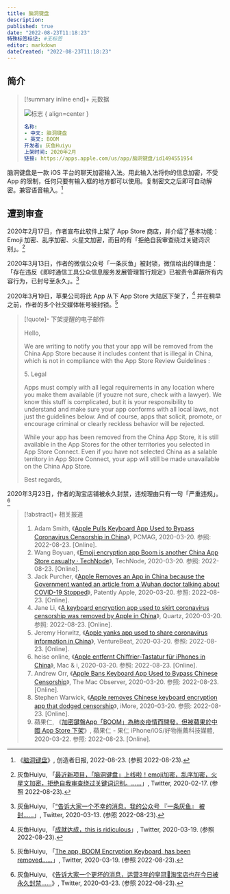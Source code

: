 ```yaml
---
title: 脑洞键盘
description:
published: true
date: "2022-08-23T11:18:23"
特殊标签标记: #无标签
editor: markdown
dateCreated: "2022-08-23T11:18:23"
---
```


## 简介

> [!summary inline end]+ 元数据
>
> ![标志](https://s3.tebi.io/ggame/software/脑洞键盘/420-logo.webp)
> { align=center }
>
> ```yaml
> 名称:
> - 中文: 脑洞键盘
> - 英文: BOOM
> 开发者: 灰鱼Huiyu
> 上架时间: 2020年2月
> 链接: https://apps.apple.com/us/app/脑洞键盘/id1494551954
> ```

脑洞键盘是一款 iOS 平台的聊天加密输入法。用此输入法将你的信息加密，不受 App 的限制，任何只要有输入框的地方都可以使用。复制密文之后即可自动解密。兼容语音输入。[^c54c8]

[^c54c8]: 《[脑洞键盘](https://web.archive.org/web/20220823040925/https://creatorsdaily.com/867082f6-e0f6-457c-869f-c54c8eceff78)》, 创造者日报, 2022-08-23. (参照 2022-08-23).

## 遭到审查

2020年2月17日，作者宣布此软件上架了 App Store 商店，并介绍了基本功能：Emoji 加密、乱序加密、火星文加密，而目的有「拒绝自我审查绕过关键词识别」。[^19968]

[^19968]: 灰鱼Huiyu, 「[最近新项目，「脑洞键盘」上线啦！emoji加密，乱序加密，火星文加密，拒绝自我审查绕过关键词识别。……](https://web.archive.org/web/20220304061245/https://twitter.com/huiyuGreyfish/status/1229219420872019968)」, Twitter, 2020-02-17. (参照 2022-08-23).

2020年3月13日，作者的微信公众号「一条灰鱼」被封锁，微信给出的理由是：「存在违反《即时通信工具公众信息服务发展管理暂行规定》已被责令屏蔽所有内容行为，已封号至永久」。[^86560]

[^86560]: 灰鱼Huiyu, 「[“告诉大家一个不幸的消息，我的公众号 『一条灰鱼』 被封……](https://web.archive.org/web/20200313160108/https://twitter.com/huiyuGreyfish/status/1238490170741186560)」, Twitter, 2020-03-13. (参照 2022-08-23).

2020年3月19日，苹果公司将此 App 从下 App Store 大陆区下架了，[^45537] 并在稍早之前，作者的多个社交媒体帐号被封锁。[^06208]

[^45537]: 灰鱼Huiyu, 「[成就达成，this is ridiculous](https://web.archive.org/web/20200319005329/https://twitter.com/huiyuGreyfish/status/1240434163540545537)」, Twitter, 2020-03-19. (参照 2022-08-23).

[^06208]: 灰鱼Huiyu, 「[The app, BOOM Encryption Keyboard, has been removed……](https://web.archive.org/web/20220114202848/https://twitter.com/huiyuGreyfish/status/1240469288525406208)」, Twitter, 2020-03-19. (参照 2022-08-23).

> [!quote]- 下架提醒的电子邮件
>
> Hello,
>
> We are writing to notify you that your app will be removed from the China App Store because it includes content that is illegal in China, which is not in compliance with the App Store Review Guidelines :
>
> 5\. Legal
>
> Apps must comply with all legal requirements in any location where you make them available (if youzre not sure, check with a lawyer). We know this stuff is complicated, but it is your responsibility to understand and make sure your app conforms with all local laws, not just the guidelines below. And of course, apps that solicit, promote, or encourage criminal or clearly reckless behavior will be rejected.
>
> While your app has been removed from the China App Store, it is still available in the App Stores for the other territories you selected in App Store Connect. Even if you have not selected China as a salable territory in App Store Connect, your app will still be made unavailable on the China App Store.
>
> Best regards,

2020年3月23日，作者的淘宝店铺被永久封禁，违规理由只有一句「严重违规」。[^58818]

[^58818]: 灰鱼Huiyu, 《[告诉大家一个更坏的消息，运营3年的皇冠👑淘宝店也在今日被永久封禁……](https://web.archive.org/web/20200323014453/https://twitter.com/huiyuGreyfish/status/1241897913082658818)》, Twitter, 2020-03-23. (参照 2022-08-23).

> [!abstract]+ 相关报道
>
> 1.  Adam Smith, 《[Apple Pulls Keyboard App Used to Bypass Coronavirus Censorship in China](https://web.archive.org/web/20220529064120/https://www.pcmag.com/news/apple-pulls-keyboard-app-used-to-bypass-coronavirus-censorship-in-china)》, PCMAG, 2020-03-20. 参照: 2022-08-23. [Online].
> 2.  Wang Boyuan, 《[Emoji encryption app Boom is another China App Store casualty · TechNode](https://web.archive.org/web/20210803204448/https://technode.com/2020/03/20/emoji-encryption-app-boom-is-another-china-app-store-casualty/)》, TechNode, 2020-03-20. 参照: 2022-08-23. [Online].
> 3.  Jack Purcher, 《[Apple Removes an App in China because the Government wanted an article from a Wuhan doctor talking about COVID-19 Stopped](https://www.patentlyapple.com/2020/03/apple-removes-an-app-in-china-because-the-government-wanted-an-article-from-a-wuhan-doctor-talking-about-covid-19-stopped.html)》, Patently Apple, 2020-03-20. 参照: 2022-08-23. [Online].
> 4.  Jane Li, 《[A keyboard encryption app used to skirt coronavirus censorship was removed by Apple in China](https://web.archive.org/web/20220823092230/https://qz.com/1822127/encryption-app-to-avoid-coronavirus-censorship-removed-by-apple-in-china/)》, Quartz, 2020-03-20. 参照: 2022-08-23. [Online].
> 5.  Jeremy Horwitz, 《[Apple yanks app used to share coronavirus information in China](https://venturebeat.com/security/apple-yanks-app-used-to-share-coronavirus-information-in-china/)》, VentureBeat, 2020-03-20. 参照: 2022-08-23. [Online].
> 6.  heise online, 《[Apple entfernt Chiffrier-Tastatur für iPhones in China](https://web.archive.org/web/20220318084228/https://www.heise.de/mac-and-i/meldung/Apple-entfernt-Chiffrier-Tastatur-fuer-iPhones-in-China-4687351.html)》, Mac & i, 2020-03-20. 参照: 2022-08-23. [Online].
> 7.  Andrew Orr, 《[Apple Bans Keyboard App Used to Bypass Chinese Censorship](https://web.archive.org/web/20211018140854/https://www.macobserver.com/news/apple-bans-boom-keyboard/)》, The Mac Observer, 2020-03-20. 参照: 2022-08-23. [Online].
> 8.  Stephen Warwick, 《[Apple removes Chinese keyboard encryption app that dodged censorship](https://web.archive.org/web/20210925183452/https://www.imore.com/apple-removes-chinese-keyboard-encryption-app-dodged-censorship)》, iMore, 2020-03-20. 参照: 2022-08-23. [Online].
> 9.  蘋果仁, 《[加密鍵盤App「BOOM」為肺炎疫情而開發，但被蘋果於中國 App Store 下架](https://web.archive.org/web/20220823092601/https://applealmond.com/posts/68991)》, 蘋果仁 - 果仁 iPhone/iOS/好物推薦科技媒體, 2020-03-22. 参照: 2022-08-23. [Online].
